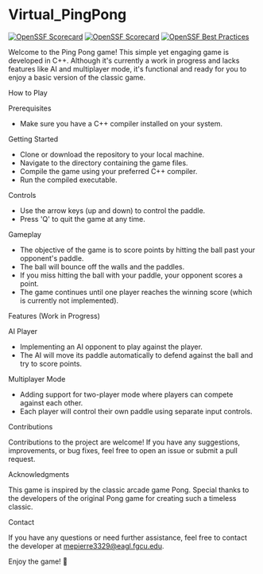 # Virtual_PingPong

[![OpenSSF Scorecard](https://api.securityscorecards.dev/projects/github.com/{owner}/{repo}/badge)](https://securityscorecards.dev/viewer/?uri=github.com/{owner}/{repo})
[![OpenSSF Scorecard](https://api.securityscorecards.dev/projects/github.com/ossf/scorecard/badge)](https://securityscorecards.dev/viewer/?uri=github.com/ossf/scorecard)
[![OpenSSF Best Practices](https://www.bestpractices.dev/projects/5621/badge)](https://www.bestpractices.dev/projects/5621)


Welcome to the Ping Pong game! This simple yet engaging game is developed in C++. Although it's currently a work in progress and lacks features like AI and multiplayer mode, it's functional and ready for you to enjoy a basic version of the classic game.

How to Play

Prerequisites

- Make sure you have a C++ compiler installed on your system.
  
Getting Started

- Clone or download the repository to your local machine.
- Navigate to the directory containing the game files.
- Compile the game using your preferred C++ compiler.
- Run the compiled executable.

Controls

- Use the arrow keys (up and down) to control the paddle.
- Press 'Q' to quit the game at any time.

Gameplay

- The objective of the game is to score points by hitting the ball past your opponent's paddle.
- The ball will bounce off the walls and the paddles.
- If you miss hitting the ball with your paddle, your opponent scores a point.
- The game continues until one player reaches the winning score (which is currently not implemented).

Features (Work in Progress)

AI Player
- Implementing an AI opponent to play against the player.
- The AI will move its paddle automatically to defend against the ball and try to score points.

Multiplayer Mode
- Adding support for two-player mode where players can compete against each other.
- Each player will control their own paddle using separate input controls.

Contributions

Contributions to the project are welcome! If you have any suggestions, improvements, or bug fixes, feel free to open an issue or submit a pull request.


Acknowledgments

This game is inspired by the classic arcade game Pong. Special thanks to the developers of the original Pong game for creating such a timeless classic.

Contact

If you have any questions or need further assistance, feel free to contact the developer at mepierre3329@eagl.fgcu.edu.

Enjoy the game! 🏓

